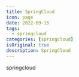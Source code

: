 ```yaml
---
title: SpringCloud
icon: page 
date: 2022-09-15
tags:
  - springcloud
categories: [springcloud]
isOriginal: true
description: SpringCloud
---
```


springcloud
<!-- more -->

